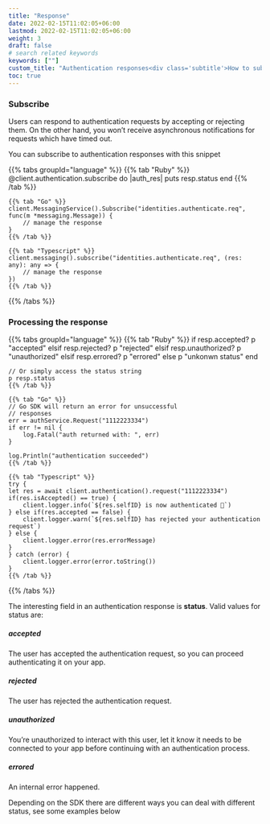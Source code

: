 ```yaml
---
title: "Response"
date: 2022-02-15T11:02:05+06:00
lastmod: 2022-02-15T11:02:05+06:00
weight: 3
draft: false
# search related keywords
keywords: [""]
custom_title: "Authentication responses<div class='subtitle'>How to subscribe and process authentication responses</div>"
toc: true
---
```


### Subscribe

Users can respond to authentication requests by accepting or rejecting them. On the other hand, you won’t receive asynchronous notifications for requests which have timed out.

You can subscribe to authentication responses with this snippet

{{% tabs groupId="language" %}}
    {{% tab "Ruby" %}}
    @client.authentication.subscribe do |auth_res|
        puts resp.status
    end
    {{% /tab %}}

    {{% tab "Go" %}}
    client.MessagingService().Subscribe("identities.authenticate.req", func(m *messaging.Message)) {
        // manage the response
    }
    {{% /tab %}}

    {{% tab "Typescript" %}}
    client.messaging().subscribe("identities.authenticate.req", (res: any): any => {
        // manage the response
    })
    {{% /tab %}}
{{% /tabs %}}

### Processing the response

{{% tabs groupId="language" %}}
    {{% tab "Ruby" %}}
    if resp.accepted?
        p "accepted"
    elsif resp.rejected?
        p "rejected"
    elsif resp.unauthorized?
        p "unauthorized"
    elsif resp.errored?
        p "errored"
    else
        p "unkonwn status"
    end

    // Or simply access the status string
    p resp.status
    {{% /tab %}}

    {{% tab "Go" %}}
    // Go SDK will return an error for unsuccessful
    // responses
    err = authService.Request("1112223334")
    if err != nil {
        log.Fatal("auth returned with: ", err)
    }

    log.Println("authentication succeeded")
    {{% /tab %}}

    {{% tab "Typescript" %}}
    try {
    let res = await client.authentication().request("1112223334")
    if(res.isAccepted() == true) {
        client.logger.info(`${res.selfID} is now authenticated 🤘`)
    } else if(res.accepted == false) {
        client.logger.warn(`${res.selfID} has rejected your authentication request`)
    } else {
        client.logger.error(res.errorMessage)
    }
    } catch (error) {
        client.logger.error(error.toString())
    }
    {{% /tab %}}
{{% /tabs %}}

The interesting field in an authentication response is **status**. Valid values for status are:

##### accepted

The user has accepted the authentication request, so you can proceed authenticating it on your app.


##### rejected

The user has rejected the authentication request.


##### unauthorized

You’re unauthorized to interact with this user, let it know it needs to be connected to your app before continuing with an authentication process.


##### errored

An internal error happened.

Depending on the SDK there are different ways you can deal with different status, see some examples below

